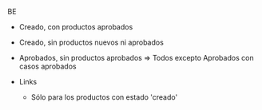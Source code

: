 BE
- Creado, con productos aprobados


- Creado, sin productos nuevos ni aprobados
- Aprobados, sin productos aprobados
=> Todos excepto Aprobados con casos aprobados

- Links
	- Sólo para los productos con estado 'creado'
